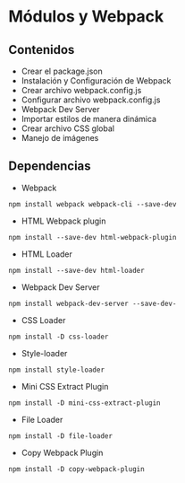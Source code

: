 # Módulos y Webpack

## Contenidos
* Crear el package.json
* Instalación y Configuración de Webpack
* Crear archivo webpack.config.js
* Configurar archivo webpack.config.js
* Webpack Dev Server
* Importar estilos de manera dinámica
* Crear archivo CSS global
* Manejo de imágenes

## Dependencias
* Webpack
```
npm install webpack webpack-cli --save-dev
```
* HTML Webpack plugin
```
npm install --save-dev html-webpack-plugin
```
* HTML Loader
```
npm install --save-dev html-loader
```
* Webpack Dev Server
```
npm install webpack-dev-server --save-dev-
```
* CSS Loader
```
npm install -D css-loader
```
* Style-loader
```
npm install style-loader
```
* Mini CSS Extract Plugin
```
npm install -D mini-css-extract-plugin
```
* File Loader
```
npm install -D file-loader
```
* Copy Webpack Plugin
```
npm install -D copy-webpack-plugin
```